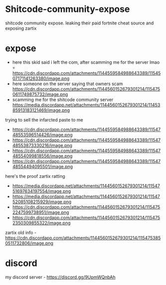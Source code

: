 # Shitcode-community-expose
shitcode community expose. leaking their paid fortnite cheat source and exposing zartix


# expose
- here this skid said i left the com, after scamming me for the server lmao :skull:
https://cdn.discordapp.com/attachments/1144559584988643389/1154507171141263380/image.png
- here someone on the server saying that owners scam
https://cdn.discordapp.com/attachments/1144560152679301214/1154750611749875732/image.png
- scamming me for the shitcode community server
https://media.discordapp.net/attachments/1144560152679301214/1145385913183121469/image.png

trying to sell the infarcted paste to me
- https://cdn.discordapp.com/attachments/1144559584988643389/1154748553596514426/image.png
- https://cdn.discordapp.com/attachments/1144559584988643389/1154748553873330216/image.png
- https://cdn.discordapp.com/attachments/1144559584988643389/1154748554099818556/image.png
- https://cdn.discordapp.com/attachments/1144559584988643389/1154748554494095501/image.png
 
here's the proof zartix ratting
- https://media.discordapp.net/attachments/1144560152679301214/1154751697634197554/image.png
- https://media.discordapp.net/attachments/1144560152679301214/1154752085108215929/image.png
- https://cdn.discordapp.com/attachments/1144560152679301214/1154752247599738951/image.png
- https://cdn.discordapp.com/attachments/1144560152679301214/1154752350309855322/image.png

zartix old info - https://cdn.discordapp.com/attachments/1144560152679301214/1154753850511732806/image.png

# discord

my discord server - https://discord.gg/9UpmWQnbAh
